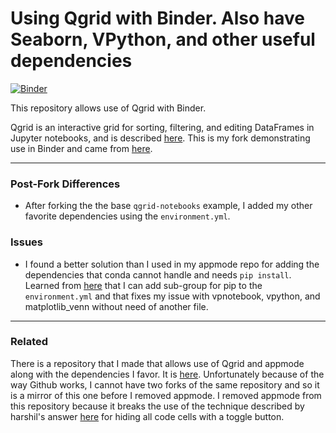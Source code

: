 # Using Qgrid with Binder. Also have Seaborn, VPython, and other useful dependencies

[![Binder](https://mybinder.org/badge.svg)](https://beta.mybinder.org/v2/gh/fomightez/qgrid-notebooks/master?filepath=index.ipynb)

This repository allows use of Qgrid with Binder. 

Qgrid is an interactive grid for sorting, filtering, and editing DataFrames in Jupyter notebooks, and is described [here](https://github.com/quantopian/qgrid). This is my fork demonstrating use in Binder and came from [here](https://github.com/quantopian/qgrid-notebooks).


----

### Post-Fork Differences
- After forking the the base `qgrid-notebooks` example, I added my other favorite dependencies using the `environment.yml`. 


### Issues

-  I found a better solution than I used in my appmode repo for adding the dependencies that conda cannot handle and needs `pip install`. Learned from [here](http://repo2docker.readthedocs.io/en/latest/samples.html#conda-mixed-requirements) that I can add sub-group for pip to the `environment.yml` and that fixes my issue with vpnotebook, vpython, and matplotlib_venn without need of another file.

----

### Related

There is a repository that I made that allows use of Qgrid and appmode along with the dependencies I favor. It is [here](https://github.com/fomightez/qgridNappmode-notebooks). Unfortunately because of the way Github works, I cannot have two forks of the same repository and so it is a mirror of this one before I removed appmode. I removed appmode from this repository because it breaks the use of the technique described by harshil's answer [here](http://stackoverflow.com/questions/27934885/how-to-hide-code-from-cells-in-ipython-notebook-visualized-with-nbviewer) for hiding all code cells with a toggle button.
